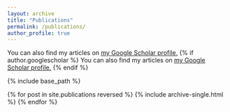 ```yaml
---
layout: archive
title: "Publications"
permalink: /publications/
author_profile: true
---
```

  You can also find my articles on <u><a href="{{[https://scholar.google.com/citations?view_op=view_citation&hl=en&user=uaPbSnIAAAAJ&citation_for_view=uaPbSnIAAAAJ:u5HHmVD_uO8C]}}">my Google Scholar profile</a>.</u>
{% if author.googlescholar %}
  You can also find my articles on <u><a href="{{[author.googlescholar](https://scholar.google.com/citations?view_op=view_citation&hl=en&user=uaPbSnIAAAAJ&citation_for_view=uaPbSnIAAAAJ:u5HHmVD_uO8C)}}">my Google Scholar profile</a>.</u>
{% endif %}

{% include base_path %}

{% for post in site.publications reversed %}
  {% include archive-single.html %}
{% endfor %}
